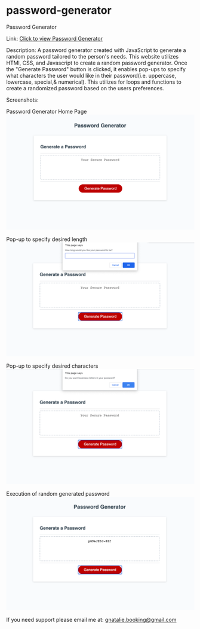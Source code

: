 # password-generator
Password Generator 

Link: <a href="https://nataliegarcia-8.github.io/password-generator/"> Click to view Password Generator</a>


Description: 
A password generator created with JavaScript to generate a random password tailored to the person's needs. This website utilizes HTMl, CSS, and Javascript to create a random password generator. Once the "Generate Password" button is clicked, it enables pop-ups to specify what characters the user would like in their password(i.e. uppercase, lowercase, special,& numerical). This utilizes for loops and functions to create a randomized password based on the users preferences.

Screenshots:

Password Generator Home Page
<img src="img/main.png" alt="password generator home screen">

Pop-up to specify desired length
<img src="img/length.png" alt="pop-up for desired length of password">

Pop-up to specify desired characters 
<img src="img/char.png" alt="pop-up for character choice of password">

Execution of random generated password
<img src="img/generate.png" alt="final generated password">

If you need support please email me at:
gnatalie.booking@gmail.com

